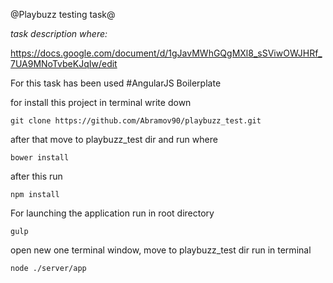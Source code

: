 @Playbuzz testing task@


_task description where:_ 

https://docs.google.com/document/d/1gJavMWhGQgMXl8_sSViwOWJHRf_7UA9MNoTvbeKJqIw/edit

For this task has been used #AngularJS Boilerplate

for install this project in terminal write down 

```
git clone https://github.com/Abramov90/playbuzz_test.git
```


after that move to playbuzz_test dir and run where 

```
bower install
```
after this run

```
npm install
```

For launching the application run in root directory

```
gulp
```

open new one terminal window, move to playbuzz_test dir run in terminal

```
node ./server/app
```

